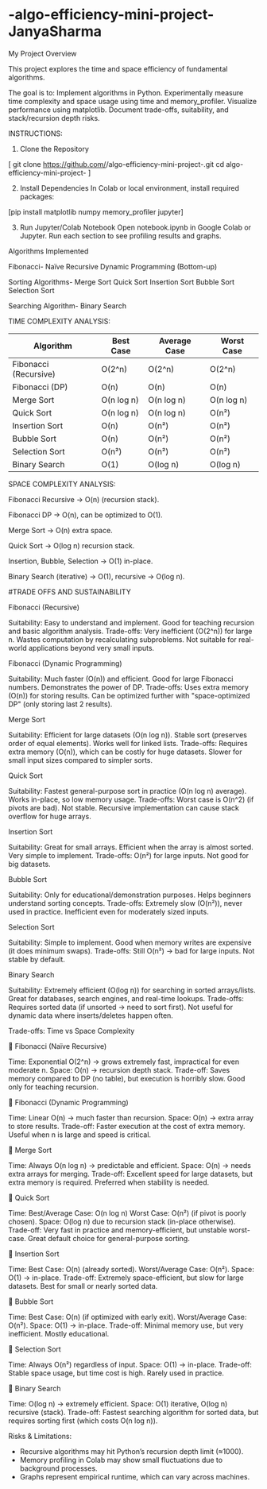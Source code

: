 # -algo-efficiency-mini-project-JanyaSharma

My Project Overview

This project explores the time and space efficiency of fundamental algorithms.

The goal is to:
Implement algorithms in Python.
Experimentally measure time complexity and space usage using time and memory_profiler.
Visualize performance using matplotlib.
Document trade-offs, suitability, and stack/recursion depth risks.

INSTRUCTIONS:
1. Clone the Repository
 
[ git clone https://github.com/<your-username>/algo-efficiency-mini-project-<yourname>.git
cd algo-efficiency-mini-project-<yourname> ]

2. Install Dependencies
In Colab or local environment, install required packages:

[pip install matplotlib numpy memory_profiler jupyter]

3. Run Jupyter/Colab Notebook
Open notebook.ipynb in Google Colab or Jupyter.
Run each section to see profiling results and graphs.

Algorithms Implemented

Fibonacci-
Naïve Recursive
Dynamic Programming (Bottom-up)

Sorting Algorithms-
Merge Sort
Quick Sort
Insertion Sort
Bubble Sort
Selection Sort

Searching Algorithm-
Binary Search

TIME COMPLEXITY ANALYSIS:

| Algorithm             | Best Case  | Average Case | Worst Case |
| --------------------- | ---------- | ------------ | ---------- |
| Fibonacci (Recursive) | O(2^n)     | O(2^n)       | O(2^n)     |
| Fibonacci (DP)        | O(n)       | O(n)         | O(n)       |
| Merge Sort            | O(n log n) | O(n log n)   | O(n log n) |
| Quick Sort            | O(n log n) | O(n log n)   | O(n²)      |
| Insertion Sort        | O(n)       | O(n²)        | O(n²)      |
| Bubble Sort           | O(n)       | O(n²)        | O(n²)      |
| Selection Sort        | O(n²)      | O(n²)        | O(n²)      |
| Binary Search         | O(1)       | O(log n)     | O(log n)   |


SPACE COMPLEXITY ANALYSIS:

Fibonacci Recursive → O(n) (recursion stack).

Fibonacci DP → O(n), can be optimized to O(1).

Merge Sort → O(n) extra space.

Quick Sort → O(log n) recursion stack.

Insertion, Bubble, Selection → O(1) in-place.

Binary Search (iterative) → O(1), recursive → O(log n).


#TRADE OFFS AND SUSTAINABILITY

Fibonacci (Recursive)

Suitability:
Easy to understand and implement.
Good for teaching recursion and basic algorithm analysis.
Trade-offs:
Very inefficient (O(2^n)) for large n.
Wastes computation by recalculating subproblems.
Not suitable for real-world applications beyond very small inputs.

Fibonacci (Dynamic Programming)

Suitability:
Much faster (O(n)) and efficient.
Good for large Fibonacci numbers.
Demonstrates the power of DP.
Trade-offs:
Uses extra memory (O(n)) for storing results.
Can be optimized further with "space-optimized DP" (only storing last 2 results).

Merge Sort

Suitability:
Efficient for large datasets (O(n log n)).
Stable sort (preserves order of equal elements).
Works well for linked lists.
Trade-offs:
Requires extra memory (O(n)), which can be costly for huge datasets.
Slower for small input sizes compared to simpler sorts.

Quick Sort

Suitability:
Fastest general-purpose sort in practice (O(n log n) average).
Works in-place, so low memory usage.
Trade-offs:
Worst case is O(n^2) (if pivots are bad).
Not stable.
Recursive implementation can cause stack overflow for huge arrays.

Insertion Sort

Suitability:
Great for small arrays.
Efficient when the array is almost sorted.
Very simple to implement.
Trade-offs:
O(n²) for large inputs.
Not good for big datasets.

Bubble Sort

Suitability:
Only for educational/demonstration purposes.
Helps beginners understand sorting concepts.
Trade-offs:
Extremely slow (O(n²)), never used in practice.
Inefficient even for moderately sized inputs.

Selection Sort

Suitability:
Simple to implement.
Good when memory writes are expensive (it does minimum swaps).
Trade-offs:
Still O(n²) → bad for large inputs.
Not stable by default.

Binary Search

Suitability:
Extremely efficient (O(log n)) for searching in sorted arrays/lists.
Great for databases, search engines, and real-time lookups.
Trade-offs:
Requires sorted data (if unsorted → need to sort first).
Not useful for dynamic data where inserts/deletes happen often.


Trade-offs: Time vs Space Complexity

🔹 Fibonacci (Naïve Recursive)

Time: Exponential O(2^n) → grows extremely fast, impractical for even moderate n.
Space: O(n) → recursion depth stack.
Trade-off: Saves memory compared to DP (no table), but execution is horribly slow. Good only for teaching recursion.

🔹 Fibonacci (Dynamic Programming)

Time: Linear O(n) → much faster than recursion.
Space: O(n) → extra array to store results.
Trade-off: Faster execution at the cost of extra memory. Useful when n is large and speed is critical.

🔹 Merge Sort

Time: Always O(n log n) → predictable and efficient.
Space: O(n) → needs extra arrays for merging.
Trade-off: Excellent speed for large datasets, but extra memory is required. Preferred when stability is needed.

🔹 Quick Sort

Time:
Best/Average Case: O(n log n)
Worst Case: O(n²) (if pivot is poorly chosen).
Space: O(log n) due to recursion stack (in-place otherwise).
Trade-off: Very fast in practice and memory-efficient, but unstable worst-case. Great default choice for general-purpose sorting.

🔹 Insertion Sort

Time:
Best Case: O(n) (already sorted).
Worst/Average Case: O(n²).
Space: O(1) → in-place.
Trade-off: Extremely space-efficient, but slow for large datasets. Best for small or nearly sorted data.

🔹 Bubble Sort

Time:
Best Case: O(n) (if optimized with early exit).
Worst/Average Case: O(n²).
Space: O(1) → in-place.
Trade-off: Minimal memory use, but very inefficient. Mostly educational.

🔹 Selection Sort

Time: Always O(n²) regardless of input.
Space: O(1) → in-place.
Trade-off: Stable space usage, but time cost is high. Rarely used in practice.

🔹 Binary Search

Time: O(log n) → extremely efficient.
Space: O(1) iterative, O(log n) recursive (stack).
Trade-off: Fastest searching algorithm for sorted data, but requires sorting first (which costs O(n log n)). 

Risks & Limitations:
+ Recursive algorithms may hit Python’s recursion depth limit (≈1000).
+ Memory profiling in Colab may show small fluctuations due to background processes.
+ Graphs represent empirical runtime, which can vary across machines.
